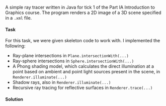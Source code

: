A simple ray tracer written in Java for tick 1 of the Part IA Introduction to Graphics course. The program renders a 2D image of a 3D scene specified in a `.xml` file.

#### Task

For this task, we were given skeleton code to work with. I implemented the following:
* Ray-plane intersections in `Plane.intersectionWith(...)`
* Ray-sphere intersections in `Sphere.intersectionWith(...)`
* A Phong shading model, which calculates the direct illumination at a point based on ambient and point light sources present in the scene, in `Renderer.illuminate(...)`
* Shadow rays, also in `Renderer.illuminate(...)`
* Recursive ray tracing for reflective surfaces in `Renderer.trace(...)`

#### Solution